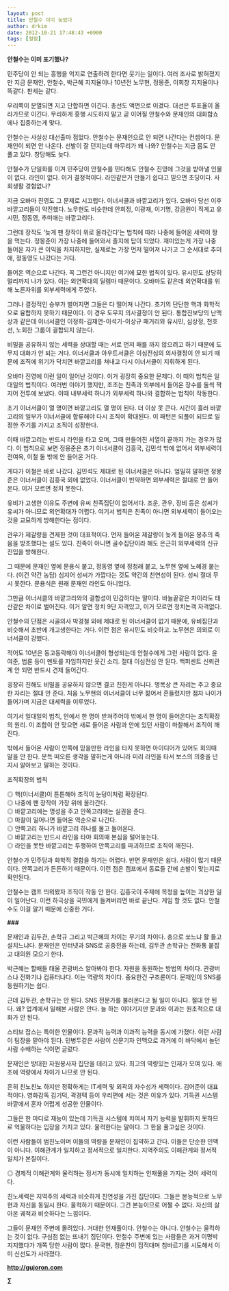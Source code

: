 ```yaml
---
layout: post
title: 안철수 이미 늦었다
author: drkim
date: 2012-10-21 17:48:43 +0900
tags: [컬럼]
---
```

  
 **안철수는 이미 포기했나?**



민주당이 안 되는 흥행을 억지로 연출하려 한다면 웃기는 일이다. 여러 조사로 밝혀졌지만 지금 문재인, 안철수, 박근혜 지지율이나 10년전 노무현, 정몽준, 이회창 지지율이나 똑같다. 판세는 같다.

 우리쪽이 분열되면 지고 단합하면 이긴다. 총선도 액면으로 이겼다. 대선은 투표율이 올라가므로 이긴다. 무리하게 흥행 시도하지 말고 곧 이어질 안철수와 문재인의 대화합쇼에나 집중하는게 맞다. 

 안철수는 사실상 대선출마 접었다. 안철수는 문재인으로 안 되면 나간다는 컨셉이다. 문재인이 되면 안 나온다. 선발이 잘 던지는데 마무리가 왜 나와? 안철수는 지금 몸도 안 풀고 있다. 창당해도 늦다. 

 안철수가 단일화를 이겨 민주당이 안철수를 민다해도 안철수 진영에 그것을 받아낼 인물이 없다. 라인이 없다. 이거 결정적이다. 라인같은거 만들기 쉽다고 믿으면 초딩이다. 사회생활 경험없나? 

 지금 오바마 진영도 그 문제로 시끄럽다. 이너서클과 바깥고리가 있다. 오바마 당선 이후 바깥고리들이 약진했다. 노무현도 비슷한데 안희정, 이광재, 이기명, 강금원이 직계고 유시민, 정동영, 추미애는 바깥고리다. 

 그런데 장작도 ‘늦게 팬 장작이 위로 올라간다’는 법칙에 따라 나중에 들어온 세력이 짱을 먹는다. 정몽준이 가장 나중에 들어와서 졸지에 탑이 되었다. 재미있는게 가장 나중 들어온 자가 큰 이익을 차지하지만, 실제로는 가장 먼저 떨어져 나가고 그 순서대로 추미애, 정동영도 나갔다는 거다. 

 들어온 역순으로 나간다. 꼭 그런건 아니지만 여기에 묘한 법칙이 있다. 유시민도 상당히 멀리까지 나가 있다. 이는 외연확대의 딜렘마 때문이다. 오바마도 같은데 외연확대를 위해 노른자위를 외부세력에게 주었다. 

 그러나 결정적인 승부가 벌어지면 그들은 다 떨어져 나간다. 초기의 단단한 핵과 화학적으로 융합하지 못하기 때문이다. 이 경우 도무지 의사결정이 안 된다. 통합진보당의 난맥상과 같은데 이너서클인 이정희-김재연-이석기-이상규 패거리와 유시민, 심상정, 천호선, 노회찬 그룹이 결합되지 않는다. 

 비밀을 공유하지 않는 세력을 상대할 때는 서로 먼저 패를 까지 않으려고 하기 때문에 도무지 대화가 안 되는 거다. 이너서클과 아우트서클은 이심전심의 의사결정이 안 되기 때문에 조직에 위기가 닥치면 바깥고리를 쳐내고 다시 이너서클이 지휘하게 된다. 

 오바마 진영에 이런 일이 일어난 것이다. 이거 굉장히 중요한 문제다. 이 때의 법칙은 일대일의 법칙이다. 여러번 이야기 했지만, 조조는 친족과 외부에서 들어온 장수를 둘씩 짝지어 전투에 보냈다. 이때 내부세력 하나가 외부세력 하나와 결합하는 법칙이 작동한다. 

 초기 이너서클이 열 명이면 바깥고리도 열 명이 된다. 더 이상 못 큰다. 시간이 흘러 바깥고리의 일부가 이너서클에 합류해야 다시 조직이 확대된다. 이 패턴은 되풀이 되므로 일정한 주기를 가지고 조직이 성장한다. 

 이때 바깥고리는 반드시 라인을 타고 오며, 그때 만들어진 서열이 끝까지 가는 경우가 많다. 이 법칙으로 보면 정몽준은 초기 이너서클이 김흥국, 김민석 밖에 없어서 외부세력이 전여옥, 이철 둘 밖에 안 들어온 거다. 

 게다가 이철은 바로 나갔다. 김민석도 제대로 된 이너서클은 아니다. 엄밀히 말하면 정몽준은 이너서클이 김흥국 외에 없었다. 이너서클이 빈약하면 외부세력은 절대로 안 들어온다. 이거 모르면 정치 못한다. 

 유비가 고생한 이유도 주변에 유씨 친족집단이 없어서다. 조운, 관우, 장비 등은 성씨가 유씨가 아니므로 외연확대가 어렵다. 여기서 법칙은 친족이 아니면 외부세력이 들어오는 것을 교묘하게 방해한다는 점이다. 

 관우가 제갈량을 견제한 것이 대표적이다. 먼저 들어온 제갈량이 늦게 들어온 봉추의 죽음을 방조했다는 설도 있다. 친족이 아니면 골수집단이라 해도 은근히 외부세력의 신규진입을 방해한다. 

 그 때문에 문재인 옆에 문용식 붙고, 정동영 옆에 정청래 붙고, 노무현 옆에 노혜경 붙는다. (이건 약간 농담) 심지어 성씨가 가깝다는 것도 약간의 친연성이 된다. 성씨 절대 무시 못한다. 문용식은 원래 문재인 라인도 아니었다. 

 그만큼 이너서클의 바깥고리와의 결합성이 민감하다는 말이다. 바늘끝같은 차이라도 태산같은 차이로 벌어진다. 이거 알면 정치 9단 자격있고, 이거 모르면 정치논객 자격없다. 

 안철수의 단점은 시골의사 박경철 외에 제대로 된 이너서클이 없기 때문에, 유비집단과 비슷해서 초반에 개고생한다는 거다. 이런 점은 유시민도 비슷하고. 노무현은 의외로 이너서클이 강했다. 

 적어도 10년은 동고동락해야 이너서클이 형성되는데 안철수에게 그런 사람이 없다. 윤여준, 법륜 등이 멘토를 자임하지만 웃긴 소리. 절대 이심전심 안 된다. 백퍼센트 신뢰관계 안 되면 반드시 견제 들어간다. 

 굉장히 친해도 비밀을 공유하지 않으면 결코 친한게 아니다. 명목상 큰 자리는 주고 중요한 자리는 절대 안 준다. 처음 노무현의 이너서클이 너무 젊어서 흔들렸지만 점차 나이가 들어가며 지금은 대세력을 이루었다. 

 여기서 일대일의 법칙, 안에서 한 명이 받쳐주어야 밖에서 한 명이 들어온다는 조직확장의 원리. 이 조합이 안 맞으면 새로 들어온 사람과 안에 있던 사람이 마찰해서 조직이 깨진다. 

 밖에서 들어온 사람이 안쪽에 믿을만한 라인을 타지 못하면 아이디어가 있어도 회의때 말을 안 한다. 문득 떠오른 생각을 말하는게 아니라 미리 라인을 타서 보스의 의중을 넌지시 알아보고 말하는 것이다. 



조직확장의 법칙

◎ 핵(이너서클)이 튼튼해야 조직이 눈덩이처럼 확장된다.    
◎ 나중에 팬 장작이 가장 위에 올라간다.    
◎ 바깥고리에는 명성을 주고 안쪽고리에는 실권을 준다.    
◎ 마찰이 일어나면 들어온 역순으로 나간다.    
◎ 안쪽고리 하나가 바깥고리 하나를 물고 들어온다.    
◎ 바깥고리는 반드시 라인을 타야 회의때 본심을 털어놓는다.    
◎ 라인을 못탄 바깥고리는 투쟁하여 안쪽고리를 파괴하므로 조직이 깨진다.

 안철수가 민주당과 화학적 결합을 하기는 어렵다. 반면 문재인은 쉽다. 사람이 많기 때문이다. 안쪽고리가 든든하기 때문이다. 이런 점은 캠프에서 동료들 간에 손발이 맞는지로 확인된다. 

 안철수는 캠프 띄워봤자 조직이 작동 안 한다. 김흥국이 주제에 목청을 높이는 괴상한 일이 일어난다. 이런 하극상을 국민에게 들켜버리면 바로 끝난다. 게임 할 것도 없다. 안철수도 이걸 알기 때문에 신중한 거다. 



**###** 

 문재인과 김두관, 손학규 그리고 박근혜의 차이는 무기의 차이다. 총으로 쏘느냐 활 들고 설치느냐다. 문재인은 인터넷과 SNS로 공중전을 하는데, 김두관 손학규는 전화통 붙잡고 대의원 모으기 한다. 

 박근혜는 할배들 태울 관광버스 알아봐야 한다. 자원을 동원하는 방법의 차이다. 관광버스냐 전화기냐 컴퓨터냐다. 이는 역량의 차이다. 중요한건 구조론이다. 문재인이 SNS를 동원하기는 쉽다. 

 근데 김두관, 손학규는 안 된다. SNS 전문가를 불러온다고 될 일이 아니다. 절대 안 된다. 왜? 업계에서 일해본 사람은 안다. 늘 하는 이야기지만 문과와 이과는 원초적으로 대화가 안 된다. 

 스티브 잡스는 특이한 인물이다. 문과적 능력과 이과적 능력을 동시에 가졌다. 이런 사람이 팀장을 맡아야 된다. 민병두같은 사람이 신문기자 인맥으로 과거에 이 바닥에서 놀던 사람 수배하는 식이면 글렀다. 

 문재인은 방대한 자원봉사자 집단을 데리고 있다. 최고의 역량있는 인재가 모여 있다. 애초에 역량에서 차이가 나므로 안 된다. 

 흔히 친노친노 하지만 정확하게는 IT세력 및 외곽의 자수성가 세력이다. 김어준이 대표적이다. 영화감독 김기덕, 곽경택 등이 우리편에 서는 것은 이유가 있다. 기득권 시스템 바깥에서 혼자 어렵게 성공한 인물이다. 

 그들은 한 마디로 재능이 있는데 기득권 시스템에 치여서 자기 능력을 발휘하지 못하므로 억울하다는 입장을 가지고 있다. 울컥한다는 말이다. 그 한을 풀고싶은 것이다. 

 이런 사람들이 범친노이며 이들의 역량을 문재인이 집약하고 간다. 이들은 단순한 인맥이 아니다. 이해관계가 일치하고 정서적으로 일치한다. 지역주의도 이해관계와 정서적 일치가 본질이다. 

 ◎ 경제적 이해관계와 울컥하는 정서가 동시에 일치하는 인재풀을 가지는 것이 세력이다. 

 친노세력은 지역주의 세력과 비슷하게 친연성을 가진 집단이다. 그들은 본능적으로 노무현과 자신을 동일시 한다. 울컥하기 때문이다. 그건 본능이므로 어쩔 수 없다. 자신의 살아온 궤적과 비슷하다는 느낌이다. 

 그들이 문재인 주변에 몰려있다. 거대한 인재풀이다. 안철수는 아니다. 안철수는 울컥하는 것이 없다. 구심점 없는 뜨내기 집단이다. 안철수 주변에 있는 사람들은 과거 이명박 지지했다가 개쪽 당한 사람이 많다. 문국현, 정운찬이 집적대며 침바르기를 시도해서 이미 신선도가 사라졌다. 



  
  

  












**http://gujoron.com**  


**∑**